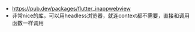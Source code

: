 - https://pub.dev/packages/flutter_inappwebview
- 非常nice的库，可以用headless浏览器，就连context都不需要，直接和调用函数一样调用
